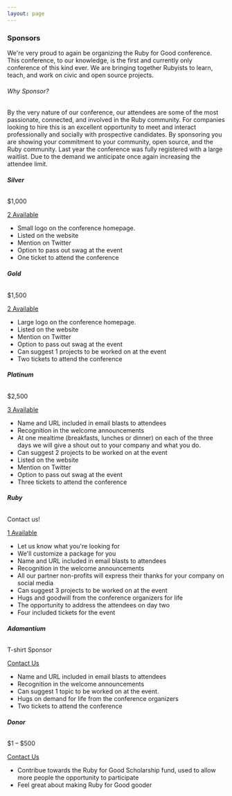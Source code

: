 ```yaml
---
layout: page
---
```


### Sponsors

We're very proud to again be organizing the Ruby for Good conference. This conference, to our knowledge, is the first and currently only conference of this kind ever. We are bringing together Rubyists to learn, teach, and work on civic and open source projects.


###### Why Sponsor?

By the very nature of our conference, our attendees are some of the most passionate, connected, and involved in the Ruby community. For companies looking to hire this is an excellent opportunity to meet and interact professionally and socially with prospective candidates. By sponsoring you are showing your commitment to your community, open source, and the Ruby community. Last year the conference was fully registered with a large waitlist. Due to the demand we anticipate once again increasing the attendee limit.

<section class="row sponsor-levels">
<div class="col-md-3 col-sm-3" markdown="1">

###### **Silver**
$1,000

<div class="btn-wrapper">
<a href="mailto:info@rubyforgood.org?subject=Silver Sponsorship" class="btn btn-sm btn-primary">2 Available</a>
</div>

- Small logo on the conference homepage.
- Listed on the website
- Mention on Twitter
- Option to pass out swag at the event
- One ticket to attend the conference

</div>
<div class="col-md-3 col-sm-3" markdown="1">

###### **Gold**
$1,500

<div class="btn-wrapper">
<a href="mailto:info@rubyforgood.org?subject=Gold Sponsorship" class="btn btn-sm btn-primary">2 Available</a>
</div>

- Large logo on the conference homepage.
- Listed on the website
- Mention on Twitter
- Option to pass out swag at the event
- Can suggest 1 projects to be worked on at the event
- Two tickets to attend the conference

</div>
<div class="col-md-3 col-sm-3" markdown="1">

###### **Platinum**
$2,500

<div class="btn-wrapper">
<a href="mailto:info@rubyforgood.org?subject=Platinum Sponsorship" class="btn btn-sm btn-primary">3 Available</a>
</div>

- Name and URL included in email blasts to attendees
- Recognition in the welcome announcements
- At one mealtime (breakfasts, lunches or dinner) on each of the three days we will give a shout out to your company and what you do.
- Can suggest 2 projects to be worked on at the event
- Listed on the website
- Mention on Twitter
- Option to pass out swag at the event
- Three tickets to attend the conference

</div>
<div class="col-md-3 col-sm-3" markdown="1">

###### **Ruby**
Contact us!

<div class="btn-wrapper">
<a href="mailto:info@rubyforgood.org?subject=Ruby Sponsorship" class="btn btn-sm btn-primary">1 Available</a>
</div>

- Let us know what you're looking for
- We'll customize a package for you
- Name and URL included in email blasts to attendees
- Recognition in the welcome announcements
- All our partner non-profits will express their thanks for your company on social media
- Can suggest 3 projects to be worked on at the event
- Hugs and goodwill from the conference organizers for life
- The opportunity to address the attendees on day two
- Four included tickets for the event

</div>
</section>

<section class="row sponsor-levels">
<div class="col-md-3 col-sm-3">
<div class="speaker-item animated fadeInUp visible" markdown="1">

###### **Adamantium**
T-shirt Sponsor

<div class="btn-wrapper">
<a href="mailto:info@rubyforgood.org?subject=Adamantium Sponsorship" class="btn btn-sm btn-primary">Contact Us</a>
</div>

- Name and URL included in email blasts to attendees
- Recognition in the welcome announcements
- Can suggest 1 topic to be worked on at the event.
- Hugs on demand for life from the conference organizers
- Two tickets to attend the conference

</div>
</div>
<div class="col-md-3 col-sm-3">
<div class="speaker-item animated fadeInUp visible" markdown="1">

###### **Donor**
$1 – $500

<div class="btn-wrapper">
<a href="mailto:info@rubyforgood.org?subject=Donor Sponsorship" class="btn btn-sm btn-primary">Contact Us</a>
</div>

- Contribue towards the Ruby for Good Scholarship fund, used to allow more people the opportunity to participate
- Feel great about making Ruby for Good gooder

</div>
</div>
</section>
